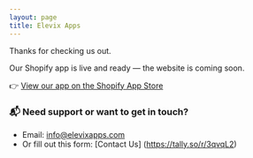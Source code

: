 ```yaml
---
layout: page
title: Elevix Apps
---
```


Thanks for checking us out.

Our Shopify app is live and ready — the website is coming soon.

👉 [View our app on the Shopify App Store](https://apps.shopify.com/elevix-customer-account-bar)

### 📬 Need support or want to get in touch?

- Email: info@elevixapps.com
- Or fill out this form: [Contact Us] (https://tally.so/r/3qvqL2)
